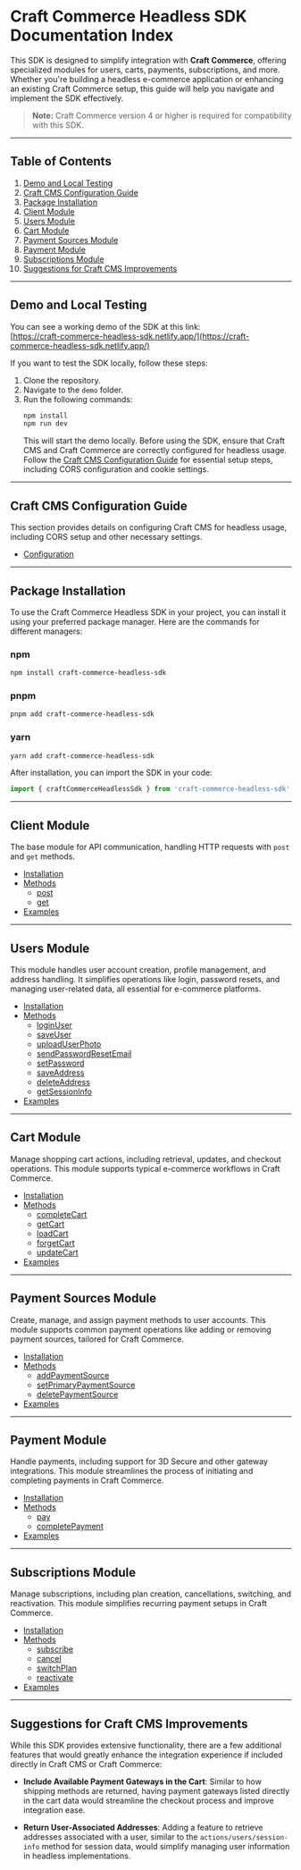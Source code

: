 # Craft Commerce Headless SDK Documentation Index

This SDK is designed to simplify integration with **Craft Commerce**, offering specialized modules for users, carts, payments, subscriptions, and more. Whether you're building a headless e-commerce application or enhancing an existing Craft Commerce setup, this guide will help you navigate and implement the SDK effectively.

> **Note:** Craft Commerce version 4 or higher is required for compatibility with this SDK.

---

## Table of Contents

1. [Demo and Local Testing](#demo-and-local-testing)
2. [Craft CMS Configuration Guide](#craft-cms-configuration-guide)
3. [Package Installation](#package-installation)
4. [Client Module](#client-module)
5. [Users Module](#users-module)
6. [Cart Module](#cart-module)
7. [Payment Sources Module](#payment-sources-module)
8. [Payment Module](#payment-module)
9. [Subscriptions Module](#subscriptions-module)
10. [Suggestions for Craft CMS Improvements](#suggestions-for-craft-cms-improvements)

---

## Demo and Local Testing

You can see a working demo of the SDK at this link:  
[https://craft-commerce-headless-sdk.netlify.app/](https://craft-commerce-headless-sdk.netlify.app/)

If you want to test the SDK locally, follow these steps:
1. Clone the repository.
2. Navigate to the `demo` folder.
3. Run the following commands:
   ```bash
   npm install
   npm run dev
   ```
   This will start the demo locally. Before using the SDK, ensure that Craft CMS and Craft Commerce are correctly configured for headless usage. Follow the [Craft CMS Configuration Guide](https://github.com/DidoMarchet/craft-commerce-headless-sdk/blob/main/doc/CONFIGURATION.md) for essential setup steps, including CORS configuration and cookie settings.

---

## Craft CMS Configuration Guide

This section provides details on configuring Craft CMS for headless usage, including CORS setup and other necessary settings.

- [Configuration](https://github.com/DidoMarchet/craft-commerce-headless-sdk/blob/main/doc/CONFIGURATION.md)

---

## Package Installation

To use the Craft Commerce Headless SDK in your project, you can install it using your preferred package manager. Here are the commands for different managers:

### npm
```bash
npm install craft-commerce-headless-sdk
```

### pnpm
```bash
pnpm add craft-commerce-headless-sdk
```

### yarn
```bash
yarn add craft-commerce-headless-sdk
```

After installation, you can import the SDK in your code:

```javascript
import { craftCommerceHeadlessSdk } from 'craft-commerce-headless-sdk';
```

---

## Client Module

The base module for API communication, handling HTTP requests with `post` and `get` methods.

- [Installation](https://github.com/DidoMarchet/craft-commerce-headless-sdk/blob/main/doc/CLIENT.md#installation)
- [Methods](https://github.com/DidoMarchet/craft-commerce-headless-sdk/blob/main/doc/CLIENT.md#methods)
  - [post](https://github.com/DidoMarchet/craft-commerce-headless-sdk/blob/main/doc/CLIENT.md#post)
  - [get](https://github.com/DidoMarchet/craft-commerce-headless-sdk/blob/main/doc/CLIENT.md#get)
- [Examples](https://github.com/DidoMarchet/craft-commerce-headless-sdk/blob/main/doc/CLIENT.md#examples)

---

## Users Module

This module handles user account creation, profile management, and address handling. It simplifies operations like login, password resets, and managing user-related data, all essential for e-commerce platforms.

- [Installation](https://github.com/DidoMarchet/craft-commerce-headless-sdk/blob/main/doc/USERS.md#installation)
- [Methods](https://github.com/DidoMarchet/craft-commerce-headless-sdk/blob/main/doc/USERS.md#methods)
  - [loginUser](https://github.com/DidoMarchet/craft-commerce-headless-sdk/blob/main/doc/USERS.md#loginuser)
  - [saveUser](https://github.com/DidoMarchet/craft-commerce-headless-sdk/blob/main/doc/USERS.md#saveuser)
  - [uploadUserPhoto](https://github.com/DidoMarchet/craft-commerce-headless-sdk/blob/main/doc/USERS.md#uploaduserphoto)
  - [sendPasswordResetEmail](https://github.com/DidoMarchet/craft-commerce-headless-sdk/blob/main/doc/USERS.md#sendpasswordresetemail)
  - [setPassword](https://github.com/DidoMarchet/craft-commerce-headless-sdk/blob/main/doc/USERS.md#setpassword)
  - [saveAddress](https://github.com/DidoMarchet/craft-commerce-headless-sdk/blob/main/doc/USERS.md#saveaddress)
  - [deleteAddress](https://github.com/DidoMarchet/craft-commerce-headless-sdk/blob/main/doc/USERS.md#deleteaddress)
  - [getSessionInfo](https://github.com/DidoMarchet/craft-commerce-headless-sdk/blob/main/doc/USERS.md#getsessioninfo)
- [Examples](https://github.com/DidoMarchet/craft-commerce-headless-sdk/blob/main/doc/USERS.md#examples)

---

## Cart Module

Manage shopping cart actions, including retrieval, updates, and checkout operations. This module supports typical e-commerce workflows in Craft Commerce.

- [Installation](https://github.com/DidoMarchet/craft-commerce-headless-sdk/blob/main/doc/CART.md#installation)
- [Methods](https://github.com/DidoMarchet/craft-commerce-headless-sdk/blob/main/doc/CART.md#methods)
  - [completeCart](https://github.com/DidoMarchet/craft-commerce-headless-sdk/blob/main/doc/CART.md#completecart)
  - [getCart](https://github.com/DidoMarchet/craft-commerce-headless-sdk/blob/main/doc/CART.md#getcart)
  - [loadCart](https://github.com/DidoMarchet/craft-commerce-headless-sdk/blob/main/doc/CART.md#loadcart)
  - [forgetCart](https://github.com/DidoMarchet/craft-commerce-headless-sdk/blob/main/doc/CART.md#forgetcart)
  - [updateCart](https://github.com/DidoMarchet/craft-commerce-headless-sdk/blob/main/doc/CART.md#updatecart)
- [Examples](https://github.com/DidoMarchet/craft-commerce-headless-sdk/blob/main/doc/CART.md#examples)

---

## Payment Sources Module

Create, manage, and assign payment methods to user accounts. This module supports common payment operations like adding or removing payment sources, tailored for Craft Commerce.

- [Installation](https://github.com/DidoMarchet/craft-commerce-headless-sdk/blob/main/doc/PAYMENT_SOURCES.md#installation)
- [Methods](https://github.com/DidoMarchet/craft-commerce-headless-sdk/blob/main/doc/PAYMENT_SOURCES.md#methods)
  - [addPaymentSource](https://github.com/DidoMarchet/craft-commerce-headless-sdk/blob/main/doc/PAYMENT_SOURCES.md#addpaymentsource)
  - [setPrimaryPaymentSource](https://github.com/DidoMarchet/craft-commerce-headless-sdk/blob/main/doc/PAYMENT_SOURCES.md#setprimarypaymentsource)
  - [deletePaymentSource](https://github.com/DidoMarchet/craft-commerce-headless-sdk/blob/main/doc/PAYMENT_SOURCES.md#deletepaymentsource)
- [Examples](https://github.com/DidoMarchet/craft-commerce-headless-sdk/blob/main/doc/PAYMENT_SOURCES.md#examples)

---

## Payment Module

Handle payments, including support for 3D Secure and other gateway integrations. This module streamlines the process of initiating and completing payments in Craft Commerce.

- [Installation](https://github.com/DidoMarchet/craft-commerce-headless-sdk/blob/main/doc/PAYMENT.md#installation)
- [Methods](https://github.com/DidoMarchet/craft-commerce-headless-sdk/blob/main/doc/PAYMENT.md#methods)
  - [pay](https://github.com/DidoMarchet/craft-commerce-headless-sdk/blob/main/doc/PAYMENT.md#pay)
  - [completePayment](https://github.com/DidoMarchet/craft-commerce-headless-sdk/blob/main/doc/PAYMENT.md#completepayment)
- [Examples](https://github.com/DidoMarchet/craft-commerce-headless-sdk/blob/main/doc/PAYMENT.md#examples)

---

## Subscriptions Module

Manage subscriptions, including plan creation, cancellations, switching, and reactivation. This module simplifies recurring payment setups in Craft Commerce.

- [Installation](https://github.com/DidoMarchet/craft-commerce-headless-sdk/blob/main/doc/SUBSCRIPTIONS.md#installation)
- [Methods](https://github.com/DidoMarchet/craft-commerce-headless-sdk/blob/main/doc/SUBSCRIPTIONS.md#methods)
  - [subscribe](https://github.com/DidoMarchet/craft-commerce-headless-sdk/blob/main/doc/SUBSCRIPTIONS.md#subscribe)
  - [cancel](https://github.com/DidoMarchet/craft-commerce-headless-sdk/blob/main/doc/SUBSCRIPTIONS.md#cancel)
  - [switchPlan](https://github.com/DidoMarchet/craft-commerce-headless-sdk/blob/main/doc/SUBSCRIPTIONS.md#switchplan)
  - [reactivate](https://github.com/DidoMarchet/craft-commerce-headless-sdk/blob/main/doc/SUBSCRIPTIONS.md#reactivate)
- [Examples](https://github.com/DidoMarchet/craft-commerce-headless-sdk/blob/main/doc/SUBSCRIPTIONS.md#examples)

---

## Suggestions for Craft CMS Improvements

While this SDK provides extensive functionality, there are a few additional features that would greatly enhance the integration experience if included directly in Craft CMS or Craft Commerce:

- **Include Available Payment Gateways in the Cart**: Similar to how shipping methods are returned, having payment gateways listed directly in the cart data would streamline the checkout process and improve integration ease.

- **Return User-Associated Addresses**: Adding a feature to retrieve addresses associated with a user, similar to the `actions/users/session-info` method for session data, would simplify managing user information in headless implementations.

